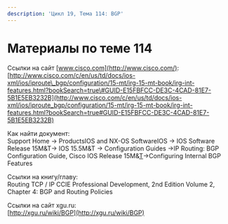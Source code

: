 ```yaml
---
description: 'Цикл 19, Тема 114: BGP'
---
```


# Материалы по теме 114

Ссылки на сайт [www.cisco.com](http://www.cisco.com/):  
[http://www.cisco.com/c/en/us/td/docs/ios-xml/ios/iproute\_bgp/configuration/15-mt/irg-15-mt-book/irg-int-features.html?bookSearch=true\#GUID-E15FBFCC-DE3C-4CAD-81E7-5B1E5EB3232B](http://www.cisco.com/c/en/us/td/docs/ios-xml/ios/iproute_bgp/configuration/15-mt/irg-15-mt-book/irg-int-features.html?bookSearch=true#GUID-E15FBFCC-DE3C-4CAD-81E7-5B1E5EB3232B)

Как найти документ:  
Support Home → ProductsIOS and NX-OS SoftwareIOS → IOS Software Release 15M&T→ IOS 15.5M&T → Configuration Guides →IP Routing: BGP Configuration Guide, Cisco IOS Release 15M&[T](http://www.cisco.com/c/en/us/td/docs/ios-xml/ios/iproute_bgp/configuration/15-mt/irg-15-mt-book.html)→Configuring Internal BGP Features

Ссылки на книгу/главу:  
Routing TCP / IP CCIE Professional Development, 2nd Edition Volume 2, Chapter 4: BGP and Routing Policies

Ссылки на сайт xgu.ru:  
[http://xgu.ru/wiki/BGP](http://xgu.ru/wiki/BGP)

